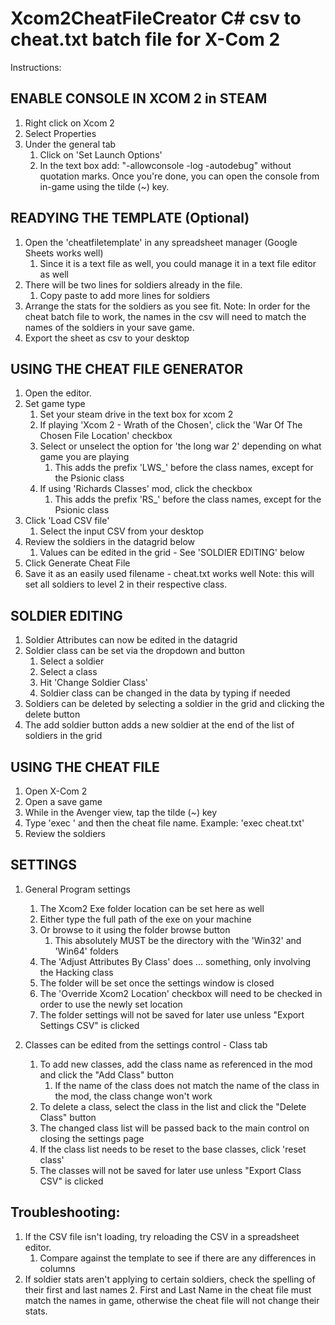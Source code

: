 # Xcom2CheatFileCreator C# csv to cheat.txt batch file for X-Com 2

Instructions:

## ENABLE CONSOLE IN XCOM 2 in STEAM

1. Right click on Xcom 2
2. Select Properties
3. Under the general tab 
   1. Click on 'Set Launch Options'
   2. In the text box add: "-allowconsole -log -autodebug" without quotation marks. 
Once you're done, you can open the console from in-game using the tilde (~) key.

## READYING THE TEMPLATE (Optional)
1. Open the 'cheatfiletemplate' in any spreadsheet manager (Google Sheets works well)
   1. Since it is a text file as well, you could manage it in a text file editor as well
2. There will be two lines for soldiers already in the file. 
   1. Copy paste to add more lines for soldiers
3. Arrange the stats for the soldiers as you see fit.
Note: In order for the cheat batch file to work, the names in the csv will need to match the names of the soldiers in your save game.
4. Export the sheet as csv to your desktop

## USING THE CHEAT FILE GENERATOR
1. Open the editor.
2. Set game type 
   1. Set your steam drive in the text box for xcom 2
   2. If playing 'Xcom 2 - Wrath of the Chosen', click the 'War Of The Chosen File Location' checkbox
   3. Select or unselect the option for 'the long war 2' depending on what game you are playing
      1. This adds the prefix 'LWS_' before the class names, except for the Psionic class
   4. If using 'Richards Classes' mod, click the checkbox
      1. This adds the prefix 'RS_' before the class names, except for the Psionic class
4. Click 'Load CSV file' 
   1. Select the input CSV from your desktop
5. Review the soldiers in the datagrid below
   1. Values can be edited in the grid - See 'SOLDIER EDITING' below
6. Click Generate Cheat File
7. Save it as an easily used filename - cheat.txt works well
Note: this will set all soldiers to level 2 in their respective class.

## SOLDIER EDITING
1. Soldier Attributes can now be edited in the datagrid
2. Soldier class can be set via the dropdown and button
   1. Select a soldier
   2. Select a class
   3. Hit 'Change Soldier Class'
   4. Soldier class can be changed in the data by typing if needed
3. Soldiers can be deleted by selecting a soldier in the grid and clicking the delete button
4. The add soldier button adds a new soldier at the end of the list of soldiers in the grid

## USING THE CHEAT FILE
1. Open X-Com 2
2. Open a save game
3. While in the Avenger view, tap the tilde (~) key
4. Type 'exec ' and then the cheat file name. Example: 'exec cheat.txt'
5. Review the soldiers

## SETTINGS
1. General Program settings
   1. The Xcom2 Exe folder location can be set here as well
   2. Either type the full path of the exe on your machine
   3. Or browse to it using the folder browse button
      1. This absolutely MUST be the directory with the 'Win32' and 'Win64' folders
   4. The 'Adjust Attributes By Class' does ... something, only involving the Hacking class
   5. The folder will be set once the settings window is closed  
   6. The 'Override Xcom2 Location' checkbox will need to be checked in order to use the newly set location
   7. The folder settings will not be saved for later use unless "Export Settings CSV" is clicked 

2. Classes can be edited from the settings control - Class tab
   1. To add new classes, add the class name as referenced in the mod and click the "Add Class" button
      1. If the name of the class does not match the name of the class in the mod, the class change won't work
   2. To delete a class, select the class in the list and click the "Delete Class" button
   3. The changed class list will be passed back to the main control on closing the settings page
   4. If the class list needs to be reset to the base classes, click 'reset class'
   5. The classes will not be saved for later use unless "Export Class CSV" is clicked 
  

## Troubleshooting:

1. If the CSV file isn't loading, try reloading the CSV in a spreadsheet editor. 
   1. Compare against the template to see if there are any differences in columns
2. If soldier stats aren't applying to certain soldiers, check the spelling of their first and last names
   2. First and Last Name in the cheat file must match the names in game, otherwise the cheat file will not change their stats.
